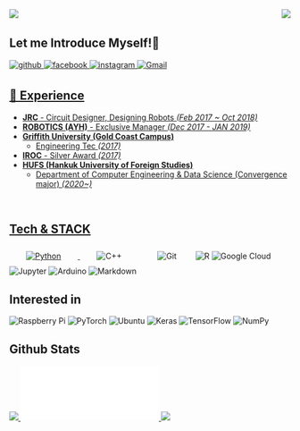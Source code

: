 <div align="right">
<img src="https://komarev.com/ghpvc/?username=Daehyun-Bigbread&&style=flat-square" align="right" />
</a>
<div align="left">
<img src="https://capsule-render.vercel.app/api?type=waving&color=F67280&height=200&section=header&text=Bigbread's%20Github&fontSize=50" />

## Let me Introduce Myself!👋

<div sttyle='float:left'>
<a href="https://Daehyun-Bigbread.github.io" target="_blank">
<img src=https://img.shields.io/badge/github-%2324292e.svg?&style=for-the-badge&logo=github&logoColor=white alt=github style="margin-bottom: 5px;" />
</a>
<a href="https://www.facebook.com/bigdarkgold" target="_blank">
<img src=https://img.shields.io/badge/facebook-%232E87FB.svg?&style=for-the-badge&logo=facebook&logoColor=white alt=facebook style="margin-bottom: 5px;" />
</a>
<a href="https://www.instagram.com/dolphin._.bigbread" target="_blank">
<img src=https://img.shields.io/badge/instagram-%23000000.svg?&style=for-the-badge&logo=instagram&logoColor=white&color=dd2a7b alt=instagram style="margin-bottom: 5px;" />
</a>
<a href="bigdarkgold@gmail.com">
<img alt="Gmail" src="https://img.shields.io/badge/Gmail-D14836?style=for-the-badge&logo=gmail&logoColor=white" />



## 💫 Experience
- **JRC** - Circuit Designer, Designing Robots *(Feb 2017 ~ Oct 2018)*
- **ROBOTICS (AYH)** - Exclusive Manager *(Dec 2017 - JAN 2019)*
- **Griffith University (Gold Coast Campus)**
  - Engineering Tec *(2017)*
- **IROC** - Silver Award *(2017)*
- **HUFS (Hankuk University of Foreign Studies)**
  - Department of Computer Engineering & Data Science (Convergence major) *(2020~)* 
<br/>  

## Tech & STACK

<div sttyle='float:left'>
<img alt="Python" src="https://img.shields.io/badge/python%20-%2314354C.svg?&style=for-the-badge&logo=python&logoColor=white" style="height: auto; margin-left: 20px; margin-right: 20px; padding: 10px;"/>
</a>
<img alt="C++" src="https://img.shields.io/badge/c++%20-%2300599C.svg?&style=for-the-badge&logo=c%2B%2B&ogoColor=white" style="height: auto; margin-left: 20px; margin-right: 20px; padding: 10px;"/>
</a>
<img alt="Git" src="https://img.shields.io/badge/git%20-%23F05033.svg?&style=for-the-badge&logo=git&logoColor=white" style="height: auto; margin-left: 20px; margin-right: 20px; padding: 10px;"/>
</a>
<img alt="R" src="https://img.shields.io/badge/r-%23276DC3.svg?&style=for-the-badge&logo=r&logoColor=white"/>
</a>
<img alt="Google Cloud" src="https://img.shields.io/badge/Google%20Cloud%20-%234285F4.svg?&style=for-the-badge&logo=google-cloud&logoColor=white"/>
</a>
<img alt="Jupyter" src="https://img.shields.io/badge/Jupyter%20-%23F37626.svg?&style=for-the-badge&logo=Jupyter&logoColor=white" />
</a>
<img alt="Arduino" src="https://img.shields.io/badge/-Arduino-00979D?style=for-the-badge&logo=Arduino&logoColor=white"/>
</a>
<img alt="Markdown" src="https://img.shields.io/badge/markdown-%23000000.svg?&style=for-the-badge&logo=markdown&logoColor=white"/>

## Interested in
<div sttyle='float:left'>
<img alt="Raspberry Pi" src="https://img.shields.io/badge/-Raspberry%20Pi-C51A4A?style=for-the-badge&logo=Raspberry-Pi"/>
</a>
<img alt="PyTorch" src="https://img.shields.io/badge/PyTorch%20-%23EE4C2C.svg?&style=for-the-badge&logo=PyTorch&logoColor=white" />
</a>
<img alt="Ubuntu" src="https://img.shields.io/badge/Ubuntu-E95420?style=for-the-badge&logo=ubuntu&logoColor=white" />
</a>
<img alt="Keras" src="https://img.shields.io/badge/Keras%20-%23D00000.svg?&style=for-the-badge&logo=Keras&logoColor=white"/>
</a>
<img alt="TensorFlow" src="https://img.shields.io/badge/TensorFlow%20-%23FF6F00.svg?&style=for-the-badge&logo=TensorFlow&logoColor=white" />
</a>
<img alt="NumPy" src="https://img.shields.io/badge/numpy%20-%23013243.svg?&style=for-the-badge&logo=numpy&logoColor=white" />
<br/>  

## Github Stats  
<a href="s">
  <img src="https://github-readme-stats.vercel.app/api?username=Daehyun-Bigbread&theme=tokyonight&show_icons=true&hide_border=true" width="47%" />
</a>
<a href="s">
<img src="https://raw.githubusercontent.com/dkssud8150/github-stats-transparent/output/generated/languages.svg" width="49.2%" />
</a>
<a href="s">
<img src="https://github-readme-streak-stats.herokuapp.com/?user=kritika-pattalam&theme=tokyonight&hide_border=true" width="47%" > 

<br/>  





<!--
**Daehyun-Bigbread/Daehyun-Bigbread** is a ✨ _special_ ✨ repository because its `README.md` (this file) appears on your GitHub profile.

Here are some ideas to get you started:

- 🔭 I’m currently working on ...
- 🌱 I’m currently learning ...
- 👯 I’m looking to collaborate on ...
- 🤔 I’m looking for help with ...
- 💬 Ask me about ...
- 📫 How to reach me: ...
- 😄 Pronouns: ...
- ⚡ Fun fact: ...
-->
